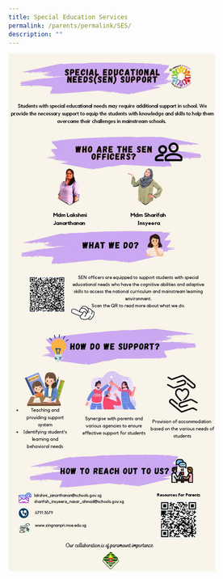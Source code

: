 ```yaml
---
title: Special Education Services
permalink: /parents/permalink/SES/
description: ""
---
```

![](/images/Students/SCSCN2.jpg)